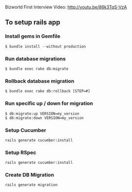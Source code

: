 Bizworld First Interview Video: http://youtu.be/86k3TqS-VzA

## To setup rails app
### Install gems in Gemfile
`$ bundle install --without production`
### Run database migrations
`$ bundle exec rake db:migrate`
### Rollback database migration
`$ bundle exec rake db:rollback [STEP=#]`
### Run specific up / down for migration
```
$ db:migrate:up VERSION=my_version
$ db:migrate:down VERSION=my_version
```
### Setup Cucumber
`rails generate cucumber:install`
### Setup RSpec
`rails generate cucumber:install`
### Create DB Migration
`rails generate migration`
